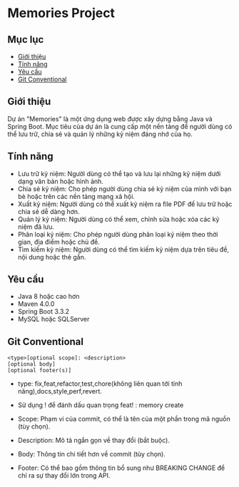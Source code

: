 # Memories Project
## Mục lục
- [Giới thiệu](#giới-thiệu)
- [Tính năng](#tính-năng)
- [Yêu cầu](#yêu-cầu)
- [Git Conventional](#gitconventional)

## Giới thiệu
Dự án "Memories" là một ứng dụng web được xây dựng bằng Java và Spring Boot. Mục tiêu của dự án là cung cấp một nền tảng để người dùng có thể lưu trữ, chia sẻ và quản lý những kỷ niệm đáng nhớ của họ.
## Tính năng
- Lưu trữ kỷ niệm: Người dùng có thể tạo và lưu lại những kỷ niệm dưới dạng văn bản hoặc hình ảnh.
- Chia sẻ kỷ niệm: Cho phép người dùng chia sẻ kỷ niệm của mình với bạn bè hoặc trên các nền tảng mạng xã hội.
- Xuất kỷ niệm: Người dùng có thể xuất kỷ niệm ra file PDF để lưu trữ hoặc chia sẻ dễ dàng hơn.
- Quản lý kỷ niệm: Người dùng có thể xem, chỉnh sửa hoặc xóa các kỷ niệm đã lưu.
- Phân loại kỷ niệm: Cho phép người dùng phân loại kỷ niệm theo thời gian, địa điểm hoặc chủ đề.
- Tìm kiếm kỷ niệm: Người dùng có thể tìm kiếm kỷ niệm dựa trên tiêu đề, nội dung hoặc thẻ gắn.
## Yêu cầu
- Java 8 hoặc cao hơn
- Maven 4.0.0
- Spring Boot 3.3.2
- MySQL hoặc SQLServer

## Git Conventional
    <type>[optional scope]: <description>
    [optional body]
    [optional footer(s)]

- type: fix,feat,refactor,test,chore(không liên quan tới tính năng),docs,style,perf,revert.
- Sử dụng ! để đánh dấu quan trọng
feat! : memory create

- Scope: Phạm vi của commit, có thể là tên của một phần trong mã nguồn (tùy chọn).
- Description: Mô tả ngắn gọn về thay đổi (bắt buộc).
- Body: Thông tin chi tiết hơn về commit (tùy chọn).
- Footer: Có thể bao gồm thông tin bổ sung như BREAKING CHANGE để chỉ ra sự thay đổi lớn trong API.